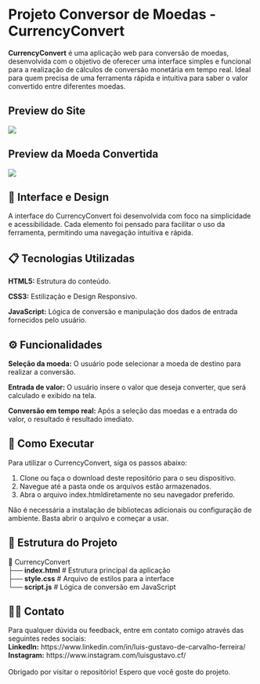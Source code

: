 <h1> Projeto Conversor de Moedas - CurrencyConvert</h1>
<strong>CurrencyConvert</strong> é uma aplicação web para conversão de moedas, desenvolvida com o objetivo de oferecer uma interface simples e funcional para a realização de cálculos de conversão monetária em tempo real. Ideal para quem precisa de uma ferramenta rápida e intuitiva para saber o valor convertido entre diferentes moedas.

<h2>Preview do Site</h2>
<img src="https://github.com/luisgustavocarvalho/currency-convert-javascript/blob/main/assets/PageCurrencyConvert.jpeg?raw=true">

<h2>Preview da Moeda Convertida</h2>
<img src="https://github.com/luisgustavocarvalho/currency-convert-javascript/blob/main/assets/ScreenConvertedCurrency.jpeg?raw=true">

<h2>🎨 Interface e Design</h2>
A interface do CurrencyConvert foi desenvolvida com foco na simplicidade e acessibilidade. Cada elemento foi pensado para facilitar o uso da ferramenta, permitindo uma navegação intuitiva e rápida.

<h2>📋 Tecnologias Utilizadas</h2>
<p><b>HTML5:</b> Estrutura do conteúdo.</p>
<p><b>CSS3:</b> Estilização e Design Responsivo.</p>
<p><b>JavaScript:</b> Lógica de conversão e manipulação dos dados de entrada fornecidos pelo usuário.</p>

<h2>⚙️ Funcionalidades</h2>
<p><b>Seleção da moeda:</b> O usuário pode selecionar a moeda de destino para realizar a conversão.
<p><b>Entrada de valor:</b> O usuário insere o valor que deseja converter, que será calculado e exibido na tela.</p>
<p><b>Conversão em tempo real:</b> Após a seleção das moedas e a entrada do valor, o resultado é resultado imediato.</p>

<h2>🚀 Como Executar</h2>
Para utilizar o CurrencyConvert, siga os passos abaixo:

<ol>
 <li>Clone ou faça o download deste repositório para o seu dispositivo.</li>
 <li>Navegue até a pasta onde os arquivos estão armazenados.</li>
 <li>Abra o arquivo index.htmldiretamente no seu navegador preferido.</li>
</ol>

Não é necessária a instalação de bibliotecas adicionais ou configuração de ambiente. Basta abrir o arquivo e começar a usar.

<h2>📂 Estrutura do Projeto</h2>
📁 CurrencyConvert<br>
<b>├── index.html</b>      # Estrutura principal da aplicação<br>
<b>├── style.css</b>      # Arquivo de estilos para a interface<br>
<b>└── script.js</b>       # Lógica de conversão em JavaScript

<h2>🧑‍💻 Contato</h2>
Para qualquer dúvida ou feedback, entre em contato comigo através das seguintes redes sociais:<br>
<b>LinkedIn:</b> https://www.linkedin.com/in/luis-gustavo-de-carvalho-ferreira/<br>
<b>Instagram:</b> https://www.instagram.com/luisgustavo.cf/
<br>
<br>
Obrigado por visitar o repositório! Espero que você goste do projeto.
